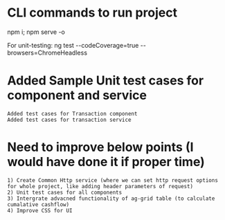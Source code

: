 # CLI commands to run project

npm i;
npm serve -o

For unit-testing:
    ng test --codeCoverage=true --browsers=ChromeHeadless
# Added Sample Unit test cases for component and service
    Added test cases for Transaction component
    Added test cases for transaction service

# Need to improve below points (I would have done it if proper time)
    1) Create Common Http service (where we can set http request options for whole project, like adding header parameters of request)
    2) Unit test cases for all components
    3) Intergrate advacned functionality of ag-grid table (to calculate cumalative cashflow)
    4) Improve CSS for UI 